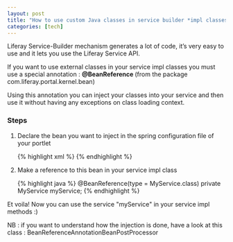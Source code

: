 ```yaml
---
layout: post
title: "How to use custom Java classes in service builder *impl classes"
categories: [tech]
---
```

Liferay Service-Builder mechanism generates a lot of code, it’s very easy to use and it lets you use the Liferay Service API.

If you want to use external classes in your service impl classes you must use a special annotation : <strong>@BeanReference </strong>(from the package com.liferay.portal.kernel.bean)

Using this annotation you can inject your classes into your service and then use it without having any exceptions on class loading context.
<!--more-->

<h3>Steps</h3>

<ol>
<li>Declare the bean you want to inject in the spring configuration file of your portlet</li>

{% highlight xml %}
<bean id="com.test.service.MyService" class="com.test.service.impl.MyServiceImpl" />
{% endhighlight %}

<li>Make a reference to this bean in your service impl class</li>

{% highlight java %}
@BeanReference(type = MyService.class)
private MyService myService;
{% endhighlight %}

</ol>

Et voila! Now you can use the service "myService" in your service impl methods :)

NB : if you want to understand how the injection is done, have a look at this class : BeanReferenceAnnotationBeanPostProcessor
